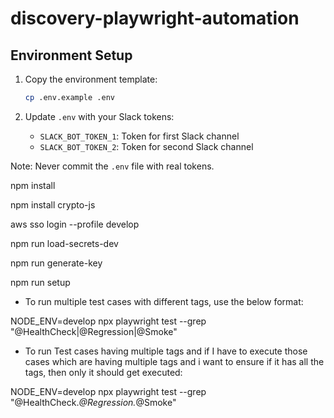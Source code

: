 # discovery-playwright-automation

## Environment Setup

1. Copy the environment template:
   ```bash
   cp .env.example .env
   ```

2. Update `.env` with your Slack tokens:
   - `SLACK_BOT_TOKEN_1`: Token for first Slack channel
   - `SLACK_BOT_TOKEN_2`: Token for second Slack channel

Note: Never commit the `.env` file with real tokens.

npm install

npm install crypto-js


aws sso login --profile develop

npm run load-secrets-dev

npm run generate-key  

npm run setup



* To run multiple test cases with different tags, use the below format:

NODE_ENV=develop npx playwright test --grep "@HealthCheck|@Regression|@Smoke"



* To run Test cases having multiple tags and if I have to execute those cases which are having multiple tags and i want to ensure if it has all the tags, then only it should get executed:

NODE_ENV=develop npx playwright test --grep "@HealthCheck.*@Regression.*@Smoke"
